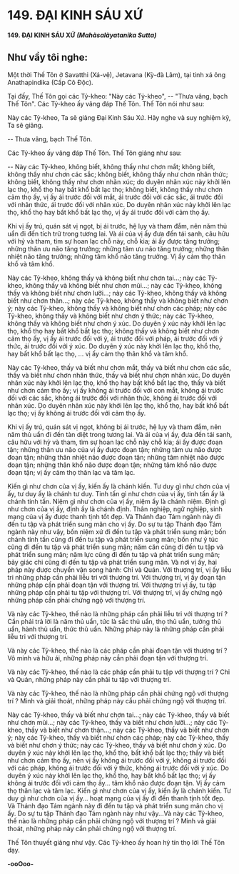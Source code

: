 # 149. ÐẠI KINH SÁU XỨ

**149. ÐẠI KINH SÁU XỨ**
***(Mahàsalàyatanika Sutta)***

## Như vầy tôi nghe:

Một thời Thế Tôn ở Savatthi (Xá-vệ), Jetavana (Kỳ-đà Lâm), tại tinh xá ông Anathapindika (Cấp Cô
Ðộc).

Tại đấy, Thế Tôn gọi các Tỷ-kheo: "Này các Tỷ-kheo", -- "Thưa vâng, bạch Thế Tôn". Các Tỷ-kheo ấy
vâng đáp Thế Tôn. Thế Tôn nói như sau:

Này các Tỷ-kheo, Ta sẽ giảng Ðại Kinh Sáu Xứ. Hãy nghe và suy nghiệm kỹ, Ta sẽ giảng.

-- Thưa vâng, bạch Thế Tôn.

Các Tỷ-kheo ấy vâng đáp Thế Tôn. Thế Tôn giảng như sau:

-- Này các Tỷ-kheo, không biết, không thấy như chơn mắt; không biết, không thấy như chơn các sắc;
không biết, không thấy như chơn nhãn thức; không biết, không thấy như chơn nhãn xúc; do duyên nhãn
xúc này khởi lên lạc thọ, khổ thọ hay bất khổ bất lạc thọ; không biết, không thấy như chơn cảm thọ ấy,
vị ấy ái trước đối với mắt, ái trước đối với các sắc, ái trước đối với nhãn thức, ái trước đối với nhãn xúc.
Do duyên nhãn xúc này khởi lên lạc thọ, khổ thọ hay bất khổ bất lạc thọ, vị ấy ái trước đối với cảm thọ
ấy.

Khi vị ấy trú, quán sát vị ngọt, bị ái trước, hệ lụy và tham đắm, nên năm thủ uẩn đi đến tích trữ trong
tương lai. Và ái của vị ấy đưa đến tái sanh, câu hữu với hỷ và tham, tìm sự hoan lạc chỗ này, chỗ kia; ái
ấy được tăng trưởng; những thân ưu não tăng trưởng; những tâm ưu não tăng trưởng; những thân nhiệt
não tăng trưởng; những tâm khổ não tăng trưởng. Vị ấy cảm thọ thân khổ và tâm khổ.

Này các Tỷ-kheo, không thấy và không biết như chơn tai...; này các Tỷ-kheo, không thấy và không biết
như chơn mũi...; này các Tỷ-kheo, không thấy và không biết như chơn lưỡi...; này các Tỷ-kheo, không
thấy và không biết như chơn thân...; này các Tỷ-kheo, không thấy và không biết như chơn ý; này các
Tỷ-kheo, không thấy và không biết như chơn các pháp; này các Tỷ-kheo, không thấy và không biết như
chơn ý thức; này các Tỷ-kheo, không thấy và không biết như chơn ý xúc. Do duyên ý xúc này khởi lên
lạc thọ, khổ thọ hay bất khổ bất lạc thọ; không thấy và không biết như chơn cảm thọ ấy, vị ấy ái trước
đối với ý, ái trước đối với pháp, ái trước đối với ý thức, ái trước đối với ý xúc. Do duyên ý xúc này khởi
lên lạc thọ, khổ thọ, hay bất khổ bất lạc thọ, ... vị ấy cảm thọ thân khổ và tâm khổ.

Này các Tỷ-kheo, thấy và biết như chơn mắt, thấy và biết như chơn các sắc, thấy và biết như chơn nhãn
thức, thấy và biết như chơn nhãn xúc. Do duyên nhãn xúc này khởi lên lạc thọ, khổ thọ hay bất khổ bất
lạc thọ, thấy và biết như chơn cảm thọ ấy; vị ấy không ái trước đối với con mắt, không ái trước đối với
các sắc, không ái trước đối với nhãn thức, không ái trước đối với nhãn xúc. Do duyên nhãn xúc này khởi
lên lạc thọ, khổ thọ, hay bất khổ bất lạc thọ; vị ấy không ái trước đối với cảm thọ ấy.

Khi vị ấy trú, quán sát vị ngọt, không bị ái trước, hệ lụy và tham đắm, nên năm thủ uẩn đi đến tàn diệt
trong tương lai. Và ái của vị ấy, đưa đến tái sanh, câu hữu với hỷ và tham, tìm sự hoan lạc chỗ này chỗ
kia; ái ấy được đoạn tận; những thân ưu não của vị ấy được đoạn tận; những tâm ưu não được đoạn tận;
những thân nhiệt não được đoạn tận; những tâm nhiệt não được đoạn tận; những thân khổ não được
đoạn tận; những tâm khổ não được đoạn tận; vị ấy cảm thọ thân lạc và tâm lạc.

Kiến gì như chơn của vị ấy, kiến ấy là chánh kiến. Tư duy gì như chơn của vị ấy, tư duy ấy là chánh tư
duy. Tinh tấn gì như chơn của vị ấy, tinh tấn ấy là chánh tinh tấn. Niệm gì như chơn của vị ấy, niệm ấy
là chánh niệm. Ðịnh gì như chơn của vị ấy, định ấy là chánh định. Thân nghiệp, ngữ nghiệp, sinh mạng
của vị ấy được thanh tịnh tốt đẹp. Và Thánh đạo Tám ngành này đi đến tu tập và phát triển sung mãn
cho vị ấy. Do sự tu tập Thánh đạo Tám ngành này như vậy, bốn niệm xứ đi đến tu tập và phát triển sung
mãn; bốn chánh tinh tấn cũng đi đến tu tập và phát triển sung mãn; bốn như ý túc cũng đi đến tu tập và
phát triển sung mãn; năm căn cũng đi đến tu tập và phát triển sung mãn; năm lực cũng đi đến tu tập và
phát triển sung mãn; bảy giác chi cũng đi đến tu tập và phát triển sung mãn. Và nơi vị ấy, hai pháp này
được chuyển vận song hành: Chỉ và Quán. Với thượng trí, vị ấy liễu tri những pháp cần phải liễu tri với
thượng trí. Với thượng trí, vị ấy đoạn tận những pháp cần phải đoạn tận với thượng trí. Với thượng trí vị
ấy, tu tập những pháp cần phải tu tập với thượng trí. Với thượng trí, vị ấy chứng ngộ những pháp cần
phải chứng ngộ với thượng trí.

Và này các Tỷ-kheo, thế nào là những pháp cần phải liễu tri với thượng trí ? Cần phải trả lời là năm thủ
uẩn, tức là sắc thủ uẩn, thọ thủ uẩn, tưởng thủ uẩn, hành thủ uẩn, thức thủ uẩn. Những pháp này là
những pháp cần phải liễu tri với thượng trí.

Và này các Tỷ-kheo, thế nào là các pháp cần phải đoạn tận với thượng trí ? Vô minh và hữu ái, những
pháp này cần phải đoạn tận với thượng trí.

Và này các Tỷ-kheo, thế nào là các pháp cần phải tu tập với thượng trí ? Chỉ và Quán, những pháp này
cần phải tu tập với thượng trí.

Và này các Tỷ-kheo, thế nào là những pháp cần phải chứng ngộ với thượng trí ? Minh và giải thoát,
những pháp này cầu phải chứng ngộ với thượng trí.

Này các Tỷ-kheo, thấy và biết như chơn tai...; này các Tỷ-kheo, thấy và biết như chơn mũi...; này các
Tỷ-kheo, thấy và biết như chơn lưỡi...; này các Tỷ-kheo, thấy và biết như chơn thân...; này các Tỷ-kheo,
thấy và biết như chơn ý; này các Tỷ-kheo, thấy và biết như chơn các pháp; này các Tỷ-kheo, thấy và biết
như chơn ý thức; này các Tỷ-kheo, thấy và biết như chơn ý xúc. Do duyên ý xúc này khởi lên lạc thọ,
khổ thọ, bất khổ bất lạc thọ; thấy và biết như chơn cảm thọ ấy, nên vị ấy không ái trước đối với ý, không
ái trước đối với các pháp, không ái trước đối với ý thức, không ái trước đối với ý xúc. Do duyên ý xúc
này khởi lên lạc thọ, khổ thọ, hay bất khổ bất lạc thọ; vị ấy không ái trước đối với cảm thọ ấy... tâm khổ
não được đoạn tận. Vị ấy cảm thọ thân lạc và tâm lạc. Kiến gì như chơn của vị ấy, kiến ấy là chánh kiến.
Tư duy gì như chơn của vị ấy... hoạt mạng của vị ấy đi đến thanh tịnh tốt đẹp. Và Thánh đạo Tám ngành
này đi đến tu tập và phát triển sung mãn cho vị ấy. Do sự tu tập Thánh đạo Tám ngành này như vậy...Và
này các Tỷ-kheo, thế nào là những pháp cần phải chứng ngộ với thượng trí ? Minh và giải thoát, những
pháp này cần phải chứng ngộ với thượng trí.

Thế Tôn thuyết giảng như vậy. Các Tỷ-kheo ấy hoan hỷ tín thọ lời Thế Tôn dạy.

**-ooOoo-**

